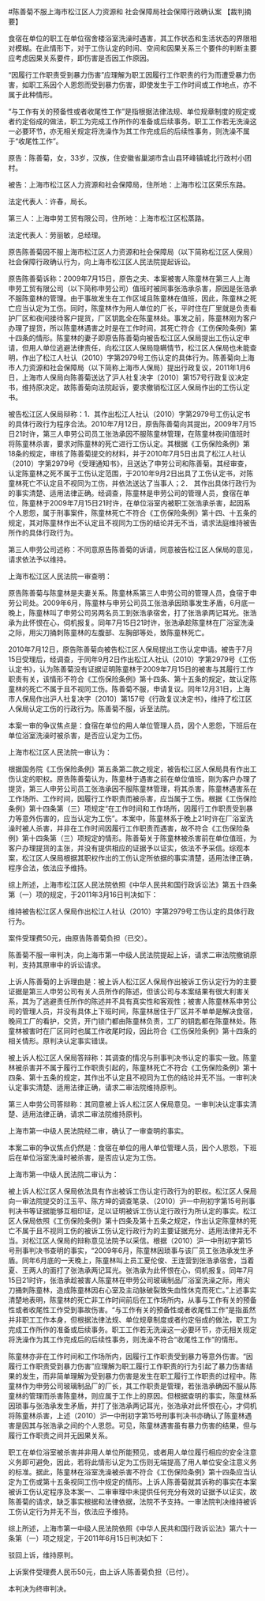 #陈善菊不服上海市松江区人力资源和 社会保障局社会保障行政确认案 
【裁判摘要】

食宿在单位的职工在单位宿舍楼浴室洗澡时遇害，其工作状态和生活状态的界限相对模糊。在此情形下，对于工伤认定的时间、空间和因果关系三个要件的判断主要应考虑因果关系要件，即伤害是否因工作原因。

“因履行工作职责受到暴力伤害”应理解为职工因履行工作职责的行为而遭受暴力伤害，如职工系因个人恩怨而受到暴力伤害，即使发生于工作时间或工作地点，亦不属于此种情形。

“与工作有关的预备性或者收尾性工作”是指根据法律法规、单位规章制度的规定或者约定俗成的做法，职工为完成工作所作的准备或后续事务。职工工作若无洗澡这一必要环节，亦无相关规定将洗澡作为其工作完成后的后续性事务，则洗澡不属于“收尾性工作”。



原告：陈善菊，女，33岁，汉族，住安徽省巢湖市含山县环峰镇城北行政村小团村。

被告：上海市松江区人力资源和社会保障局，住所地：上海市松江区荣乐东路。

法定代表人：许春，局长。

第三人：上海申劳工贸有限公司，住所地：上海市松江区松蒸路。

法定代表人：劳丽敏，总经理。　　

原告陈善菊因不服上海市松江区人力资源和社会保障局（以下简称松江区人保局）社会保障行政确认行为，向上海市松江区人民法院提起诉讼。

原告陈善菊诉称：2009年7月15日，原告之夫、本案被害人陈童林在第三人上海申劳工贸有限公司（以下简称申劳公司）值班时被同事张浩承杀害，原因是张浩承不服陈童林的管理。由于事故发生在工作区域且陈童林在值班，因此，陈童林之死亡应当认定为工伤。同时，陈童林作为用人单位的厂长，平时住在厂里就是负责看护厂区和夜间接待客户提货，厂区钥匙全在陈童林处。事发之前，陈童林刚为客户办理了提货，所以陈童林遇害之时是在工作时间，其死亡符合《工伤保险条例》第十四条的情形。陈童林的妻子即原告陈善菊向被告松江区人保局提出工伤认定申请，但用人单位逃避法律责任，向松江区人保局隐瞒情节，松江区人保局也未能查明，作出了松江人社认（2010）字第2979号工伤认定的具体行为。陈善菊向上海市人力资源和社会保障局（以下简称上海市人保局）提出行政复议，2011年1月6日，上海市人保局向陈善菊送达了沪人社复决字〔2010〕第157号行政复议决定书，维持原决定。故陈善菊向法院起诉，要求撤销松江区人保局作出的工伤认定书。

被告松江区人保局辩称：1．其作出松江人社认（2010）字第2979号工伤认定书的具体行政行为程序合法。2010年7月12日，原告陈善菊向其提出，2009年7月15日21时许，第三人申劳公司员工张浩承因不服陈童林管理，在陈童林夜间值班时将陈童林杀害，要求对陈童林的死亡进行工伤认定。其根据《工伤保险条例》第18条的规定，审核了陈善菊提交的材料，并于2010年7月5日出具了松江人社认（2010）字第2979号《受理通知书》，且送达了申劳公司和陈善菊。其经审查，认定陈童林之死不属于工伤认定范围，于2010年9月2日出具了工伤认定书，对陈童林死亡不认定且不视同为工伤，并依法送达了当事人；2． 其作出具体行政行为的事实清楚、适用法律正确。经调查，陈童林是申劳公司的管理人员，食宿在单位，陈童林于2009年7月15日21时许，在单位浴室内被职工张浩承杀害，起因系个人恩怨，属于刑事案件，陈童林死亡不符合《工伤保险条例》第十四、十五条的规定，其对陈童林作出不认定且不视同为工伤的结论并无不当，请求法庭维持被告所作的具体行政行为。

第三人申劳公司述称：不同意原告陈善菊的诉请，同意被告松江区人保局的意见，请求依法予以维持。

上海市松江区人民法院一审查明：

原告陈善菊与陈童林是夫妻关系。陈童林系第三人申劳公司的管理人员，食宿于申劳公司处。2009年6月，陈童林与申劳公司员工张浩承因琐事发生矛盾，6月底一晚上，陈童林叫了申劳公司另两名员工到张浩承宿舍，打了张浩承两记耳光。张浩承为此怀恨在心，伺机报复。同年7月15日21时许，张浩承趁陈童林在厂浴室洗澡之际，用尖刀捅刺陈童林的左腹部、左胸部等处，致陈童林死亡。

2010年7月12日，原告陈善菊向被告松江区人保局提出工伤认定申请。被告于7月15日受理后，经调查，于同年9月2日作出松江人社认（2010）字第2979号《工伤认定书》，认为陈善菊没有证据证明陈童林于2009年7月15日的被害与其履行工作职责有关，该情形不符合《工伤保险条例》第十四条、第十五条的规定，故认定陈童林的死亡不属于且不视同工伤。陈善菊不服，申请复议。同年12月31日，上海市人保局作出沪人社复决字〔2010〕第157号《行政复议决定书》，维持了松江区人保局认定工伤的行政行为。陈善菊不服，诉至法院。

本案一审的争议焦点是：食宿在单位的用人单位管理人员，因个人恩怨，下班后在单位浴室洗澡时被杀害，是否应认定为工伤。

上海市松江区人民法院一审认为：

根据国务院《工伤保险条例》第五条第二款之规定，被告松江区人保局具有作出工伤认定的职权。原告陈善菊认为，陈童林于遇害之前在单位值班，刚为客户办理了提货，第三人申劳公司员工张浩承因不服陈童林管理，将其杀害，陈童林遇害系在工作场所、工作时间，因履行工作职责而被杀害，应当属于工伤。根据《工伤保险条例》第十四条第（三）项规定“在工作时间和工作场所，因履行工作职责受到暴力等意外伤害的，应当认定为工伤”。本案中，陈童林系于晚上21时许在厂浴室洗澡时被人杀害，并非在工作时间因履行工作职责而遇害，故不符合《工伤保险条例》第十四条第（三）项规定的情形。陈善菊关于陈童林被杀害前在单位值班，为客户办理提货的主张，并没有提供相应的证据予以证实，依法不予采信。综观本案，松江区人保局根据其职权作出的工伤认定所依据的事实清楚，适用法律正确，程序合法，依法应予维持。

综上所述，上海市松江区人民法院依照《中华人民共和国行政诉讼法》第五十四条第（一）项的规定，于2011年3月16日判决如下：

维持被告松江区人保局作出松江人社认（2010）字第2979号工伤认定的具体行政行为。

案件受理费50元，由原告陈善菊负担（已交）。

陈善菊不服一审判决，向上海市第一中级人民法院提起上诉，请求二审法院撤销原判，支持其原审中的诉讼请求。

上诉人陈善菊的上诉理由是：被上诉人松江区人保局作出被诉工伤认定行为的主要证据是第三人申劳公司有关人员所作的陈述，但该公司与本案结果有很大利害关系，其为了逃避责任所作的陈述并不具有真实性和客观性；被害人陈童林系申劳公司的管理人员，并没有具体上下班时间，陈童林居住于厂区并不单单是解决食宿，晚间工厂的看护，交货，开门锁门都由陈童林负责，工厂的钥匙都在陈童林处。陈童林被害时在厂区同时也属工作收尾时段，因此符合《工伤保险条例》第十四条的相关情形。原判决认定事实错误。

被上诉人松江区人保局答辩称：其调查的情况与刑事判决书认定的事实一致。陈童林被杀害并不属于履行工作职责引起的，陈童林死亡不符合《工伤保险条例》第十四条、第十五条的规定，其作出不认定且不视同为工伤的结论并无不当。一审判决认定事实清楚、适用法律正确，请求二审法院维持原判。

第三人申劳公司答辩称：其同意被上诉人松江区人保局意见。一审判决认定事实清楚、适用法律正确，请求二审法院维持原判。

上海市第一中级人民法院经二审，确认了一审查明的事实。

本案二审的争议焦点仍然是：食宿在单位的用人单位管理人员，因个人恩怨，下班后在单位浴室洗澡时被杀害，是否应认定为工伤。

上海市第一中级人民法院二审认为：

被上诉人松江区人保局依法具有作出被诉工伤认定行政行为的职权。松江区人保局向一审法院提交的江玉平、陈方坤的调查笔录、（2010）沪一中刑初字第15号刑事判决书等证据能够互相印证，足以证明被诉工伤认定行政行为所认定的事实。松江区人保局依照《工伤保险条例》第十四条及第十五条之规定，作出认定陈童林的死亡不属于且不视同工伤的被诉工伤认定行政行为的主要证据充分、适用法律并无不当。对松江区人保局的辩称意见法院予以采信。根据（2010）沪一中刑初字第15号刑事判决书查明的事实，“2009年6月，陈童林因琐事与该厂员工张浩承发生矛盾。同年6月底的一天晚上，陈童林叫上员工夏伦俊、王连营到张浩承宿舍，当着夏、王两人的面打了张浩承两记耳光。张浩承为此怀恨在心，伺机报复。同年7月15日21时许，张浩承趁被害人陈童林在申劳公司玻璃制品厂浴室洗澡之际，用尖刀捅刺陈童林，造成陈童林因右心室及主动脉破裂致失血性休克而死亡。”上述事实清楚地表明，陈童林的死亡非工作时间前后在工作场所内，从事与工作有关的预备性或者收尾性工作受到事故伤害。“与工作有关的预备性或者收尾性工作”是指虽然并非职工工作本身，但根据法律法规、单位规章制度或者约定俗成的做法，职工为完成工作所作的准备或后续事务。职工工作若无洗澡这一必要环节，亦无相关规定将洗澡作为其工作完成后的后续性事务，则洗澡不符合“收尾性工作”的情形。

陈童林亦非在工作时间和工作场所内，因履行工作职责受到暴力等意外伤害。“因履行工作职责受到暴力伤害”应理解为职工履行工作职责的行为引起了暴力伤害结果的发生，而非简单理解为受到暴力伤害是发生在职工履行工作职责的过程中。陈童林作为申劳公司玻璃制品厂的厂长，其工作职责是管理，若张浩承确因不服从陈童林的管理而杀害陈童林，则应属于工作上的原因。但根据查明的事实，陈童林系因琐事与张浩承发生矛盾，并打了张浩承两记耳光，张浩承对此怀恨在心，才伺机将陈童林杀害，上述（2010）沪一中刑初字第15号刑事判决书亦确认了陈童林遇害是因其与张浩承之间的个人恩怨。可见，陈童林遇害虽有暴力伤害的结果，但与履行工作职责之间并无因果关系。

职工在单位浴室被杀害并非用人单位所能预见，或者用人单位履行相应的安全注意义务即可避免，因此，若将此情形认定为工伤则无端提高了用人单位安全注意义务的标准。据此，陈童林在浴室洗澡被杀害不符合《工伤保险条例》第十四条应当认定为工伤或第十五条视同工伤中规定的情形。上诉人陈善菊就其诉称的事实在本案被诉工伤认定程序及本案一、二审审理中未提供任何充分有效的证据予以证实，故陈善菊的请求，缺乏事实根据和法律依据，法院不予支持。一审法院判决维持被诉工伤认定行为并无不当，依法应予维持。

综上所述，上海市第一中级人民法院依照《中华人民共和国行政诉讼法》第六十一条第（一）项之规定，于2011年6月15日判决如下：

驳回上诉，维持原判。

上诉案件受理费人民币50元，由上诉人陈善菊负担（已付）。

本判决为终审判决。


